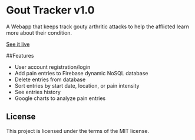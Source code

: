 # Gout Tracker v1.0
A Webapp that keeps track gouty arthritic attacks to help the afflicted learn more about their condition.

[See it live](https://kristietamato.github.io/web-app-gout-tracker/app/index.html)

##Features
* User account registration/login
* Add pain entries to Firebase dynamic NoSQL database
* Delete entries from database
* Sort entries by start date, location, or pain intensity
* See entries history
* Google charts to analyze pain entries

## License
This project is licensed under the terms of the MIT license.

